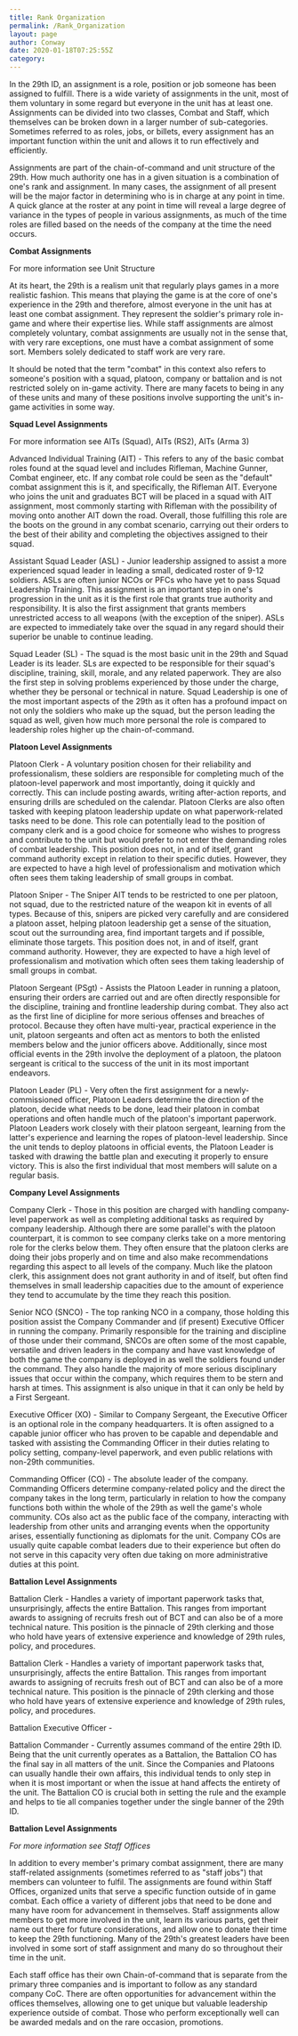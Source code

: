 ```yaml
---
title: Rank Organization
permalink: /Rank_Organization
layout: page
author: Conway
date: 2020-01-18T07:25:55Z
category: 
---
```

In the 29th ID, an assignment is a role, position or job someone has been assigned to fulfill. There is a wide variety of assignments in the unit, most of them voluntary in some regard but everyone in the unit has at least one. Assignments can be divided into two classes, Combat and Staff, which themselves can be broken down in a larger number of sub-categories. Sometimes referred to as roles, jobs, or billets, every assignment has an important function within the unit and allows it to run effectively and efficiently.

Assignments are part of the chain-of-command and unit structure of the 29th. How much authority one has in a given situation is a combination of one's rank and assignment. In many cases, the assignment of all present will be the major factor in determining who is in charge at any point in time. A quick glance at the roster at any point in time will reveal a large degree of variance in the types of people in various assignments, as much of the time roles are filled based on the needs of the company at the time the need occurs.

**Combat Assignments**

For more information see Unit Structure

At its heart, the 29th is a realism unit that regularly plays games in a more realistic fashion. This means that playing the game is at the core of one's experience in the 29th and therefore, almost everyone in the unit has at least one combat assignment. They represent the soldier's primary role in-game and where their expertise lies. While staff assignments are almost completely voluntary, combat assignments are usually not in the sense that, with very rare exceptions, one must have a combat assignment of some sort. Members solely dedicated to staff work are very rare.

It should be noted that the term "combat" in this context also refers to someone's position with a squad, platoon, company or battalion and is not restricted solely on in-game activity. There are many facets to being in any of these units and many of these positions involve supporting the unit's in-game activities in some way.

**Squad Level Assignments**

For more information see AITs (Squad), AITs (RS2), AITs (Arma 3)

Advanced Individual Training (AIT) - This refers to any of the basic combat roles found at the squad level and includes Rifleman, Machine Gunner, Combat engineer, etc. If any combat role could be seen as the "default" combat assignment this is it, and specifically, the Rifleman AIT. Everyone who joins the unit and graduates BCT will be placed in a squad with AIT assignment, most commonly starting with Rifleman with the possibility of moving onto another AIT down the road. Overall, those fulfilling this role are the boots on the ground in any combat scenario, carrying out their orders to the best of their ability and completing the objectives assigned to their squad.

Assistant Squad Leader (ASL) - Junior leadership assigned to assist a more experienced squad leader in leading a small, dedicated roster of 9-12 soldiers. ASLs are often junior NCOs or PFCs who have yet to pass Squad Leadership Training. This assignment is an important step in one's progression in the unit as it is the first role that grants true authority and responsibility. It is also the first assignment that grants members unrestricted access to all weapons (with the exception of the sniper). ASLs are expected to immediately take over the squad in any regard should their superior be unable to continue leading.

Squad Leader (SL) - The squad is the most basic unit in the 29th and Squad Leader is its leader. SLs are expected to be responsible for their squad's discipline, training, skill, morale, and any related paperwork. They are also the first step in solving problems experienced by those under the charge, whether they be personal or technical in nature. Squad Leadership is one of the most important aspects of the 29th as it often has a profound impact on not only the soldiers who make up the squad, but the person leading the squad as well, given how much more personal the role is compared to leadership roles higher up the chain-of-command.

**Platoon Level Assignments**

Platoon Clerk - A voluntary position chosen for their reliability and professionalism, these soldiers are responsible for completing much of the platoon-level paperwork and most importantly, doing it quickly and correctly. This can include posting awards, writing after-action reports, and ensuring drills are scheduled on the calendar. Platoon Clerks are also often tasked with keeping platoon leadership update on what paperwork-related tasks need to be done. This role can potentially lead to the position of company clerk and is a good choice for someone who wishes to progress and contribute to the unit but would prefer to not enter the demanding roles of combat leadership. This position does not, in and of itself, grant command authority except in relation to their specific duties. However, they are expected to have a high level of professionalism and motivation which often sees them taking leadership of small groups in combat.

Platoon Sniper - The Sniper AIT tends to be restricted to one per platoon, not squad, due to the restricted nature of the weapon kit in events of all types. Because of this, snipers are picked very carefully and are considered a platoon asset, helping platoon leadership get a sense of the situation, scout out the surrounding area, find important targets and if possible, eliminate those targets. This position does not, in and of itself, grant command authority. However, they are expected to have a high level of professionalism and motivation which often sees them taking leadership of small groups in combat.

Platoon Sergeant (PSgt) - Assists the Platoon Leader in running a platoon, ensuring their orders are carried out and are often directly responsible for the discipline, training and frontline leadership during combat. They also act as the first line of dicipline for more serious offenses and breaches of protocol. Because they often have multi-year, practical experience in the unit, platoon sergeants and often act as mentors to both the enlisted members below and the junior officers above. Additionally, since most official events in the 29th involve the deployment of a platoon, the platoon sergeant is critical to the success of the unit in its most important endeavors.

Platoon Leader (PL) - Very often the first assignment for a newly-commissioned officer, Platoon Leaders determine the direction of the platoon, decide what needs to be done, lead their platoon in combat operations and often handle much of the platoon's important paperwork. Platoon Leaders work closely with their platoon sergeant, learning from the latter's experience and learning the ropes of platoon-level leadership. Since the unit tends to deploy platoons in official events, the Platoon Leader is tasked with drawing the battle plan and executing it properly to ensure victory. This is also the first individual that most members will salute on a regular basis.

**Company Level Assignments**

Company Clerk - Those in this position are charged with handling company-level paperwork as well as completing additional tasks as required by company leadership. Although there are some parallel's with the platoon counterpart, it is common to see company clerks take on a more mentoring role for the clerks below them. They often ensure that the platoon clerks are doing their jobs properly and on time and also make recommendations regarding this aspect to all levels of the company. Much like the platoon clerk, this assignment does not grant authority in and of itself, but often find themselves in small leadership capacities due to the amount of experience they tend to accumulate by the time they reach this position.

Senior NCO (SNCO) - The top ranking NCO in a company, those holding this position assist the Company Commander and (if present) Executive Officer in running the company. Primarily responsible for the training and discipline of those under their command, SNCOs are often some of the most capable, versatile and driven leaders in the company and have vast knowledge of both the game the company is deployed in as well the soldiers found under the command. They also handle the majority of more serious disciplinary issues that occur within the company, which requires them to be stern and harsh at times. This assignment is also unique in that it can only be held by a First Sergeant.

Executive Officer (XO) - Similar to Company Sergeant, the Executive Officer is an optional role in the company headquarters. It is often assigned to a capable junior officer who has proven to be capable and dependable and tasked with assisting the Commanding Officer in their duties relating to policy setting, company-level paperwork, and even public relations with non-29th communities.

Commanding Officer (CO) - The absolute leader of the company. Commanding Officers determine company-related policy and the direct the company takes in the long term, particularly in relation to how the company functions both within the whole of the 29th as well the game's whole community. COs also act as the public face of the company, interacting with leadership from other units and arranging events when the opportunity arises, essentially functioning as diplomats for the unit. Company COs are usually quite capable combat leaders due to their experience but often do not serve in this capacity very often due taking on more administrative duties at this point.

**Battalion Level Assignments**

Battalion Clerk - Handles a variety of important paperwork tasks that, unsurprisingly, affects the entire Battalion. This ranges from important awards to assigning of recruits fresh out of BCT and can also be of a more technical nature. This position is the pinnacle of 29th clerking and those who hold have years of extensive experience and knowledge of 29th rules, policy, and procedures.

Battalion Clerk - Handles a variety of important paperwork tasks that, unsurprisingly, affects the entire Battalion. This ranges from important awards to assigning of recruits fresh out of BCT and can also be of a more technical nature. This position is the pinnacle of 29th clerking and those who hold have years of extensive experience and knowledge of 29th rules, policy, and procedures.

Battalion Executive Officer -

Battalion Commander - Currently assumes command of the entire 29th ID. Being that the unit currently operates as a Battalion, the Battalion CO has the final say in all matters of the unit. Since the Companies and Platoons can usually handle their own affairs, this individual tends to only step in when it is most important or when the issue at hand affects the entirety of the unit. The Battalion CO is crucial both in setting the rule and the example and helps to tie all companies together under the single banner of the 29th ID.

**Battalion Level Assignments**

_For more information see Staff Offices_

In addition to every member's primary combat assignment, there are many staff-related assignments (sometimes referred to as "staff jobs") that members can volunteer to fulfil. The assignments are found within Staff Offices, organized units that serve a specific function outside of in game combat. Each office a variety of different jobs that need to be done and many have room for advancement in themselves. Staff assignments allow members to get more involved in the unit, learn its various parts, get their name out there for future considerations, and allow one to donate their time to keep the 29th functioning. Many of the 29th's greatest leaders have been involved in some sort of staff assignment and many do so throughout their time in the unit.

Each staff office has their own Chain-of-command that is separate from the primary three companies and is important to follow as any standard company CoC. There are often opportunities for advancement within the offices themselves, allowing one to get unique but valuable leadership experience outside of combat. Those who perform exceptionally well can be awarded medals and on the rare occasion, promotions.